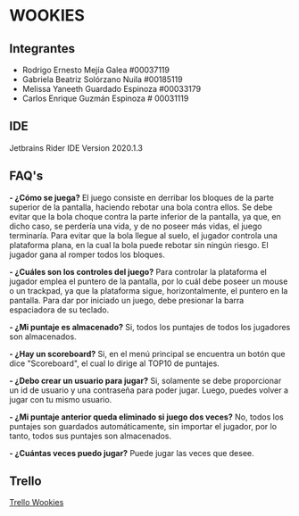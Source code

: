 ﻿# WOOKIES

## Integrantes
- Rodrigo Ernesto Mejía Galea			#00037119
- Gabriela Beatriz Solórzano Nuila	#00185119
- Melissa Yaneeth Guardado Espinoza #00033179
- Carlos Enrique Guzmán Espinoza # 00031119

## IDE
Jetbrains Rider IDE Version 2020.1.3
## FAQ's
**- ¿Cómo se juega?**
El juego consiste en derribar los bloques de la parte superior de la pantalla, haciendo rebotar una bola contra ellos. Se debe evitar que la bola choque contra la parte inferior de la pantalla, ya que, en dicho caso, se perdería una vida, y de no poseer más vidas, el juego terminaría. Para evitar que la bola llegue al suelo, el jugador controla una plataforma plana, en la cual la bola puede rebotar sin ningún riesgo. El jugador gana al romper todos los bloques.

**- ¿Cuáles son los controles del juego?**
Para controlar la plataforma el jugador emplea el puntero de la pantalla, por lo cuál debe poseer un mouse o un trackpad, ya que la plataforma sigue, horizontalmente, el puntero en la pantalla. Para dar por iniciado un juego, debe presionar la barra espaciadora de su teclado.

**- ¿Mi puntaje es almacenado?**
Si, todos los puntajes de todos los jugadores son almacenados.

**- ¿Hay un scoreboard?**
Si, en el menú principal se encuentra un botón que dice "Scoreboard", el cual lo dirige al TOP10 de puntajes.

**- ¿Debo crear un usuario para jugar?** 
Si, solamente se debe proporcionar un id de usuario y una contraseña para poder jugar. Luego, puedes volver a jugar con tu mismo usuario.

**- ¿Mi puntaje anterior queda eliminado si juego dos veces?**
No, todos los puntajes son guardados automáticamente, sin importar el jugador, por lo tanto, todos sus puntajes son almacenados.

**- ¿Cuántas veces puedo jugar?**
Puede jugar las veces que desee.

## Trello
[Trello Wookies](https://trello.com/b/hVrur4X0/wookies-arkanoid)


